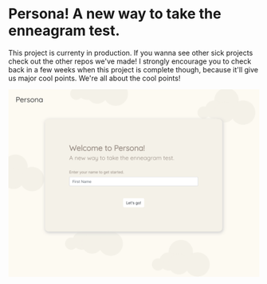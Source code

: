 # Persona! A new way to take the enneagram test.

This project is currenty in production. If you wanna see other sick projects check out the other repos we've made!
I strongly encourage you to check back in a few weeks when this project is complete though, because it'll give us major cool points.
We're all about the cool points!

![Alt text](personaDesktop.png "Persona")
